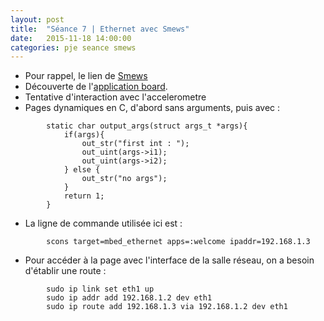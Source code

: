 ```yaml
---
layout: post
title:  "Séance 7 | Ethernet avec Smews"
date:   2015-11-18 14:00:00
categories: pje seance smews 
---
```

* Pour rappel, le lien de [Smews][smews-gh]
* Découverte de l'[application board][board].
* Tentative d'interaction avec l'accelerometre 
* Pages dynamiques en C, d'abord sans arguments, puis avec : 
```
		static char output_args(struct args_t *args){
			if(args){
				out_str("first int : ");
				out_uint(args->i1);
				out_uint(args->i2);
			} else {
				out_str("no args");
			}
			return 1;
		}
```
* La ligne de commande utilisée ici est : 
```
		scons target=mbed_ethernet apps=:welcome ipaddr=192.168.1.3
```
* Pour accéder à la page avec l'interface de la salle réseau, on a besoin d'établir une route :
```
		sudo ip link set eth1 up
		sudo ip addr add 192.168.1.2 dev eth1
		sudo ip route add 192.168.1.3 via 192.168.1.2 dev eth1
```

[board]: 	https://developer.mbed.org/cookbook/mbed-application-board
[smews-gh]: 	https://github.com/2xs/smews

